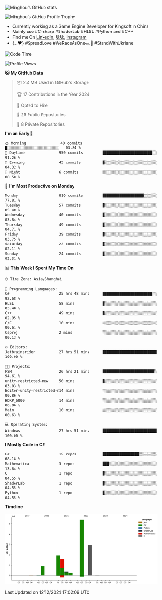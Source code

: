 ![Minghou's GitHub stats](https://github-readme-stats.vercel.app/api?username=Minghou-Lei&include_all_commits=true&show_icons=true&theme=radical)

![Minghou's GitHub Profile Trophy](https://github-profile-trophy.vercel.app/?username=Minghou-Lei&theme=onedark)

- Currently working as a Game Engine Developer for Kingsoft in China
- Mainly use #C-sharp #ShaderLab #HLSL #Python and #C++
- Find me On [LinkedIn](https://www.linkedin.com/in/%E6%98%8E%E7%9A%93-%E6%9D%8E-597356105/), [脉脉](https://maimai.cn/contact/share/card?u=kgmsdwiqpe9a&_share_channel=copy_link), [instagram](https://www.instagram.com/mistletoer76/)
- {...♥️} #SpreadLove #WeRaceAsOne🏎🌈 #StandWithUkriane

<!-- ![Minghou's GitHub stats](https://github-readme-stats.vercel.app/api/top-langs/?username=Minghou-lei&layout=compact&theme=radical) -->

<!--START_SECTION:waka-->
![Code Time](http://img.shields.io/badge/Code%20Time-82%20hrs%2034%20mins-blue)

![Profile Views](http://img.shields.io/badge/Profile%20Views-4-blue)

**🐱 My GitHub Data** 

> 📦 2.4 MB Used in GitHub's Storage 
 > 
> 🏆 17 Contributions in the Year 2024
 > 
> 💼 Opted to Hire
 > 
> 📜 25 Public Repositories 
 > 
> 🔑 8 Private Repositories 
 > 
**I'm an Early 🐤** 

```text
🌞 Morning                40 commits          █░░░░░░░░░░░░░░░░░░░░░░░░   03.84 % 
🌆 Daytime                950 commits         ███████████████████████░░   91.26 % 
🌃 Evening                45 commits          █░░░░░░░░░░░░░░░░░░░░░░░░   04.32 % 
🌙 Night                  6 commits           ░░░░░░░░░░░░░░░░░░░░░░░░░   00.58 % 
```
📅 **I'm Most Productive on Monday** 

```text
Monday                   810 commits         ███████████████████░░░░░░   77.81 % 
Tuesday                  57 commits          █░░░░░░░░░░░░░░░░░░░░░░░░   05.48 % 
Wednesday                40 commits          █░░░░░░░░░░░░░░░░░░░░░░░░   03.84 % 
Thursday                 49 commits          █░░░░░░░░░░░░░░░░░░░░░░░░   04.71 % 
Friday                   39 commits          █░░░░░░░░░░░░░░░░░░░░░░░░   03.75 % 
Saturday                 22 commits          █░░░░░░░░░░░░░░░░░░░░░░░░   02.11 % 
Sunday                   24 commits          █░░░░░░░░░░░░░░░░░░░░░░░░   02.31 % 
```


📊 **This Week I Spent My Time On** 

```text
🕑︎ Time Zone: Asia/Shanghai

💬 Programming Languages: 
C#                       25 hrs 48 mins      ███████████████████████░░   92.68 % 
HLSL                     58 mins             █░░░░░░░░░░░░░░░░░░░░░░░░   03.48 % 
C++                      49 mins             █░░░░░░░░░░░░░░░░░░░░░░░░   02.95 % 
C/C                      10 mins             ░░░░░░░░░░░░░░░░░░░░░░░░░   00.61 % 
Csproj                   2 mins              ░░░░░░░░░░░░░░░░░░░░░░░░░   00.13 % 

🔥 Editors: 
Jetbrainsrider           27 hrs 51 mins      █████████████████████████   100.00 % 

🐱‍💻 Projects: 
FSM                      26 hrs 21 mins      ████████████████████████░   94.61 % 
unity-restricted-new     50 mins             █░░░░░░░░░░░░░░░░░░░░░░░░   03.03 % 
Editor-unity-restricted-n14 mins             ░░░░░░░░░░░░░░░░░░░░░░░░░   00.86 % 
HDRP_6000                14 mins             ░░░░░░░░░░░░░░░░░░░░░░░░░   00.86 % 
Main                     10 mins             ░░░░░░░░░░░░░░░░░░░░░░░░░   00.63 % 

💻 Operating System: 
Windows                  27 hrs 51 mins      █████████████████████████   100.00 % 
```

**I Mostly Code in C#** 

```text
C#                       15 repos            █████████████████░░░░░░░░   68.18 % 
Mathematica              3 repos             ███░░░░░░░░░░░░░░░░░░░░░░   13.64 % 
C                        1 repo              █░░░░░░░░░░░░░░░░░░░░░░░░   04.55 % 
ShaderLab                1 repo              █░░░░░░░░░░░░░░░░░░░░░░░░   04.55 % 
Python                   1 repo              █░░░░░░░░░░░░░░░░░░░░░░░░   04.55 % 
```



**Timeline**

![Lines of Code chart](https://raw.githubusercontent.com/Minghou-Lei/Minghou-Lei/main/assets/bar_graph.png)


 Last Updated on 12/12/2024 17:02:09 UTC
<!--END_SECTION:waka-->
